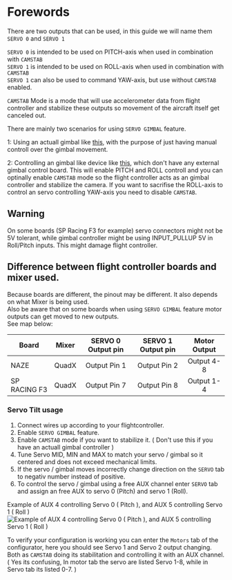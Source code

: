 # Forewords

There are two outputs that can be used, in this guide we will name them `SERVO 0` and `SERVO 1`

`SERVO 0` is intended to be used on PITCH-axis when used in combination with `CAMSTAB`  
`SERVO 1` is intended to be used on ROLL-axis when used in combination with `CAMSTAB`  
`SERVO 1` can also be used to command YAW-axis, but use without `CAMSTAB` enabled.  

`CAMSTAB` Mode is a mode that will use accelerometer data from flight controller and stabilize these outputs so movement of the aircraft itself get canceled out.


There are mainly two scenarios for using `SERVO GIMBAL` feature.


1: Using an actuall gimbal like  [this](http://www.banggood.com/Upgrade-Debugging-Edition-JIYI-FPV-G3-3D-3-Axis-Gimbal-For-Gopro-Hero3-3-Hero4-Aerial-Photography-p-1031482.html?rmmds=search), with the purpose of just having manual controll over the gimbal movement.

2: Controlling an gimbal like device like [this](https://www.youtube.com/watch?v=Py_RLdZwAlc&t=81s), which don't have any external gimbal control board. This will enable PITCH and ROLL controll and you can optinally enable `CAMSTAB` mode so the flight controller acts as an gimbal controller and stabilize the camera. If you want to sacrifise the ROLL-axis to control an servo controlling YAW-axis you need to disable `CAMSTAB`.

## Warning

On some boards (SP Racing F3 for example) servo connectors might not be 5V tolerant, while gimbal controller might be using INPUT_PULLUP 5V in Roll/Pitch inputs. This might damage flight controller.  
  
  

##  Difference between flight controller boards and mixer used.

Because boards are different, the pinout may be different. It also depends on what Mixer is being used.  
Also be aware that on some boards when using `SERVO GIMBAL` feature motor outputs can get moved to new outputs.  
See map below:  

| Board              | Mixer       | SERVO 0 Output pin | SERVO 1 Output pin | Motor Output |
|--------------------|:-----------:|:------------------:|:------------------:|:------------:|
| NAZE               | QuadX       | Output Pin 1       | Output Pin 2       | Output 4-8   |
| SP RACING F3       | QuadX       | Output Pin 7       | Output Pin 8       | Output 1-4   |



### Servo Tilt usage

1. Connect wires up according to your flightcontroller.  
1. Enable `SERVO GIMBAL` feature.  
1. Enable `CAMSTAB` mode if you want to stabilize it. ( Don't use this if you have an actuall gimbal controller )  
1. Tune Servo MID, MIN and MAX to match your servo / gimbal so it centered and does not exceed mechanical limits.  
1. If the servo / gimbal moves incorrectly change direction on the `SERVO` tab to negativ number instead of positive.  
1. To control the servo / gimbal using a free AUX channel enter `SERVO` tab and assign an free AUX to servo 0 (Pitch) and servo 1 (Roll).  

  
Example of AUX 4 controlling Servo 0 ( Pitch ), and AUX 5 controlling Servo 1 ( Roll )
![Example of AUX 4 controlling Servo 0 ( Pitch ), and AUX 5 controlling Servo 1 ( Roll )](https://quadmeup.com/wp-content/uploads/2017/01/2017_01_12-10_46AM.png)

To verify your configuration is working you can enter the `Motors` tab of the configurator, here you should see Servo 1 and Servo 2 output changing. Both as `CAMSTAB` doing its stabilitation and controlling it with an AUX channel. ( Yes its confusing, In motor tab the servo are listed Servo 1-8, while in Servo tab its listed 0-7. )
